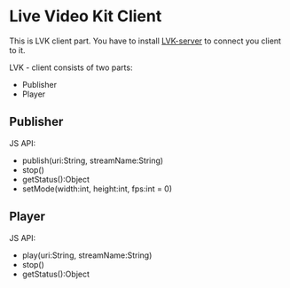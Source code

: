 # Live Video Kit Client
This is LVK client part. You have to install [LVK-server](https://github.com/terbooter/LVK-server) to connect you client to it.

LVK - client consists of two parts:
- Publisher
- Player

## Publisher
JS API:
- publish(uri:String, streamName:String)
- stop()
- getStatus():Object
- setMode(width:int, height:int, fps:int = 0)

## Player
JS API:
- play(uri:String, streamName:String)
- stop()
- getStatus():Object